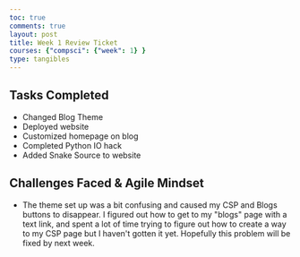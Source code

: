 ```yaml
---
toc: true
comments: true
layout: post
title: Week 1 Review Ticket
courses: {"compsci": {"week": 1} }
type: tangibles
---
```


## Tasks Completed
- Changed Blog Theme
- Deployed website
- Customized homepage on blog
- Completed Python IO hack
- Added Snake Source to website

## Challenges Faced & Agile Mindset
- The theme set up was a bit confusing and caused my CSP and Blogs buttons to disappear. I figured out how to get to my "blogs" page with a text link, and spent a lot of time trying to figure out how to create a way to my CSP page but I haven't gotten it yet. Hopefully this problem will be fixed by next week.
